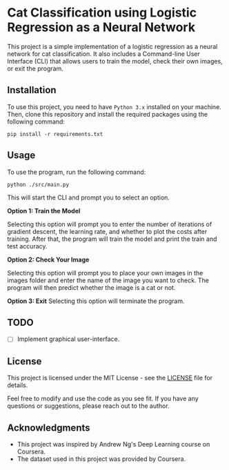 # Cat Classification using Logistic Regression as a Neural Network

This project is a simple implementation of a logistic regression as a neural network for cat classification. It also includes a Command-line User Interface (CLI) that allows users to train the model, check their own images, or exit the program.

## Installation
To use this project, you need to have `Python 3.x` installed on your machine. Then, clone this repository and install the required packages using the following command:

```
pip install -r requirements.txt
```

## Usage
To use the program, run the following command:

```
python ./src/main.py
```
This will start the CLI and prompt you to select an option.

**Option 1: Train the Model**

Selecting this option will prompt you to enter the number of iterations of gradient descent, the learning rate, and whether to plot the costs after training. After that, the program will train the model and print the train and test accuracy.

**Option 2: Check Your Image**

Selecting this option will prompt you to place your own images in the images folder and enter the name of the image you want to check. The program will then predict whether the image is a cat or not.

**Option 3: Exit**
Selecting this option will terminate the program.

## TODO
- [ ] Implement graphical user-interface.


## License
This project is licensed under the MIT License - see the [LICENSE](./LICENSE) file for details.

Feel free to modify and use the code as you see fit. If you have any questions or suggestions, please reach out to the author.

## Acknowledgments
- This project was inspired by Andrew Ng's Deep Learning course on Coursera.
- The dataset used in this project was provided by Coursera.
